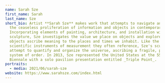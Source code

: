 ```yaml
---
name: Sarah Sze
first_name: Sarah
last_name: Sze
short_bio: Artist **Sarah Sze** makes work that attempts to navigate and model
  the ceaseless proliferation of information and objects in contemporary life.
  Incorporating elements of painting, architecture, and installation within her
  sculpture, Sze investigates the value we place on objects and explores how
  objects ascribe meaning to the places and times we inhabit. Like the
  scientific instruments of measurement they often reference, Sze's sculptures
  attempt to quantify and organize the universe, ascribing a fragile, personal
  system of order. In 2013, Sze represented the United States at the 55th Venice
  Biennale with a solo pavilion presentation entitled _Triple Point_.
portraits:
  - media: 2021/06/sarah-sze
website: https://www.sarahsze.com/index.html
---
```


